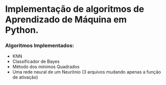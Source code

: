 # Implementação de algoritmos de Aprendizado de Máquina em Python.

### Algoritmos Implementados:
- KNN
- Classificador de Bayes
- Método dos mínimos Quadrados
- Uma rede neural de um Neurônio (3 arquivos mudando apenas a função de ativação)
